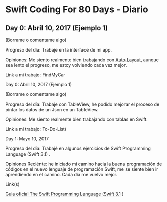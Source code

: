 # Swift Coding For 80 Days - Diario

## Day 0: Abril 10, 2017 (Ejemplo 1)

(Borrame o comentame algo)

Progreso del día: Trabaje en la interface de mi app.

Opiniones: Me siento realmente bien trabajando con [Auto Layout](https://developer.apple.com/library/content/documentation/UserExperience/Conceptual/AutolayoutPG/), aunque sea lento el progreso, me estoy volviendo cada vez mejor.

Link a mi trabajo: FindMyCar

Day 0: Abril 10, 2017 (Ejemplo 1)

(Borrame o comentame algo)

Progreso del día: Trabaje con TableView, he podido mejorar el proceso de pintar los datos de un Json en un TableView.

Opiniones: Me siento realmente bien trabajando con tablas en Swift.

Link a mi trabajo: To-Do-List)

Day 1: Mayo 10, 2017

Progreso del día: Trabajé en algunos ejercicios de Swift Programming Language (Swift 3.1)
.

Opiniones Reciénte: he iniciado mi camino hacia la buena programación de códigos en el nuevo lenguaje de programación Swift, me se siente bien ir aprendiendo en el camino. Cada día me vuelvo mejor.

Link(s)

[Guia oficial The Swift Programming Language (Swift 3.1](https://developer.apple.com/library/content/documentation/Swift/Conceptual/Swift_Programming_Language/TheBasics.html#//apple_ref/doc/uid/TP40014097-CH5-ID309)
)


